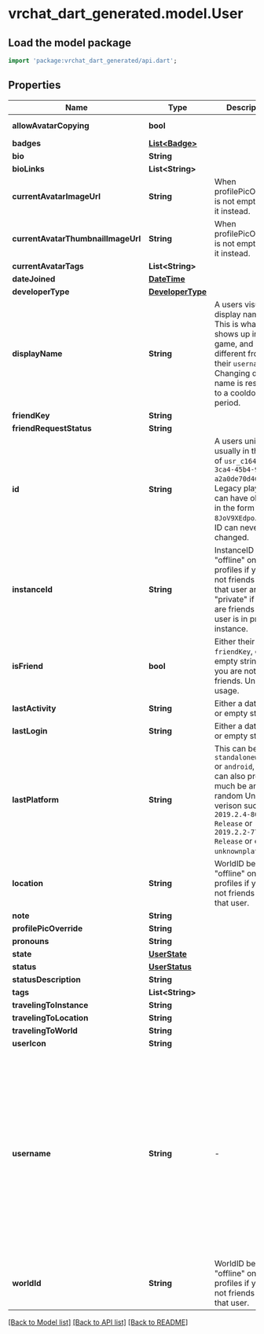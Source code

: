 # vrchat_dart_generated.model.User

## Load the model package
```dart
import 'package:vrchat_dart_generated/api.dart';
```

## Properties
Name | Type | Description | Notes
------------ | ------------- | ------------- | -------------
**allowAvatarCopying** | **bool** |  | [default to true]
**badges** | [**List&lt;Badge&gt;**](Badge.md) |   | [optional] 
**bio** | **String** |  | 
**bioLinks** | **List&lt;String&gt;** |  | 
**currentAvatarImageUrl** | **String** | When profilePicOverride is not empty, use it instead. | 
**currentAvatarThumbnailImageUrl** | **String** | When profilePicOverride is not empty, use it instead. | 
**currentAvatarTags** | **List&lt;String&gt;** |  | 
**dateJoined** | [**DateTime**](DateTime.md) |  | 
**developerType** | [**DeveloperType**](DeveloperType.md) |  | 
**displayName** | **String** | A users visual display name. This is what shows up in-game, and can different from their `username`. Changing display name is restricted to a cooldown period. | 
**friendKey** | **String** |  | 
**friendRequestStatus** | **String** |  | [optional] 
**id** | **String** | A users unique ID, usually in the form of `usr_c1644b5b-3ca4-45b4-97c6-a2a0de70d469`. Legacy players can have old IDs in the form of `8JoV9XEdpo`. The ID can never be changed. | 
**instanceId** | **String** | InstanceID can be \"offline\" on User profiles if you are not friends with that user and \"private\" if you are friends and user is in private instance. | [optional] 
**isFriend** | **bool** | Either their `friendKey`, or empty string if you are not friends. Unknown usage. | 
**lastActivity** | **String** | Either a date-time or empty string. | 
**lastLogin** | **String** | Either a date-time or empty string. | 
**lastPlatform** | **String** | This can be `standalonewindows` or `android`, but can also pretty much be any random Unity verison such as `2019.2.4-801-Release` or `2019.2.2-772-Release` or even `unknownplatform`. | 
**location** | **String** | WorldID be \"offline\" on User profiles if you are not friends with that user. | [optional] 
**note** | **String** |  | [optional] 
**profilePicOverride** | **String** |  | 
**pronouns** | **String** |  | 
**state** | [**UserState**](UserState.md) |  | 
**status** | [**UserStatus**](UserStatus.md) |  | 
**statusDescription** | **String** |  | 
**tags** | **List&lt;String&gt;** |   | 
**travelingToInstance** | **String** |  | [optional] 
**travelingToLocation** | **String** |  | [optional] 
**travelingToWorld** | **String** |  | [optional] 
**userIcon** | **String** |  | 
**username** | **String** | -| A users unique name, used during login. This is different from `displayName` which is what shows up in-game. A users `username` can never be changed.' **DEPRECATED:** VRChat API no longer return usernames of other users. [See issue by Tupper for more information](https://github.com/pypy-vrc/VRCX/issues/429). | [optional] 
**worldId** | **String** | WorldID be \"offline\" on User profiles if you are not friends with that user. | [optional] 

[[Back to Model list]](../README.md#documentation-for-models) [[Back to API list]](../README.md#documentation-for-api-endpoints) [[Back to README]](../README.md)


